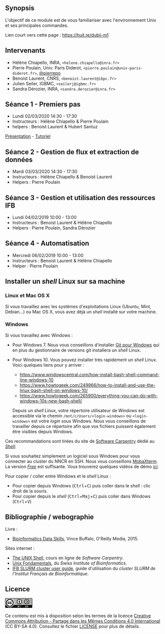 ## Synopsis

L'objectif de ce module est de vous familiariser avec l'environnement Unix et ses principales commandes.

Lien court vers cette page : <https://huit.re/dubii-m1>

## Intervenants

- Hélène Chiapello, INRA, `<helene.chiapello@inra.fr>`
- Pierre Poulain, Univ. Paris Diderot, `<pierre.poulain@univ-paris-diderot.fr>`, [@pierrepo](https://twitter.com/pierrepo)
- Benoist Laurent, CNRS, `<benoist.laurent@ibpc.fr>`
- Julien Seiler, IGBMC, `<seilerj@igbmc.fr>`
- Sandra Dérozier, INRA, `<sandra.derozier@inra.fr>`


## Séance 1 - Premiers pas

- Lundi 02/03/2020 14:30 - 17:30
- Instructeurs : Hélène Chiapello & Pierre Poulain
- helpers : Benoist Laurent & Hubert Santuz

[Présentation](seance1/slides/index.html) - [Tutoriel](seance1/tutorial/README.md)


## Séance 2 - Gestion de flux et extraction de données

- Mardi 03/03/2020 14:30 - 17:30
- Instructeurs : Hélène Chiapello & Benoist Laurent
- Helpers : Pierre Poulain

<!--
[Présentation + TP](seance2/slides/index.html)
-->

## Séance 3 - Gestion et utilisation des ressources IFB

- Lundi 04/02/2019 10:00 - 13:00
- Instructeurs : Benoist Laurent & Hélène Chiapello
- Helpers : Pierre Poulain, Sandra Dérozier  

<!--
[Tutoriel](seance3/tutorial/README.md)

[Changer son prompt](seance3/slides/index.html)
-->

## Séance 4 - Automatisation

- Mercredi 06/02/2019 10:00 - 13:00
- Instructeurs : Benoist Laurent & Hélène Chiapello
- Helper : Pierre Poulain

<!--
[Tutoriel](seance4/tutorial/README.md)

[Présentation](seance4/slides/index.html)
-->

## Installer un *shell* Linux sur sa machine

### Linux et Mac OS X

Si vous travaillez avec les systèmes d'exploitations Linux (Ubuntu, Mint, Debian...) ou Mac OS X, vous avez déjà un *shell* installé sur votre machine.

### Windows

Si vous travaillez avec Windows :

- Pour Windows 7. Nous vous conseillons d'installer [Git pour Windows](https://git-for-windows.github.io/) qui en plus du gestionnaire de versions git installera un *shell* Linux.
- Pour Windows 10. Vous pouvez installer très rapidement un *shell* Linux. Voici quelques liens pour y arriver :
    + <https://www.windowscentral.com/how-install-bash-shell-command-line-windows-10>
    + <https://www.howtogeek.com/249966/how-to-install-and-use-the-linux-bash-shell-on-windows-10/>
    + <https://www.howtogeek.com/265900/everything-you-can-do-with-windows-10s-new-bash-shell/>

    Depuis un *shell* Linux, votre répertoire utilisateur de Windows est accessible via le chemin `/mnt/c/Users/<login-windows>` ou `<login-windows>` est votre *login* sous Windows. Nous vous conseillons de travailler depuis ce répertoire afin que vos fichiers puissent également être visibles depuis Windows.

Ces recommandations sont tirées du site de [Software Carpentry](https://carpentries.org/) dédié au [*Shell*](http://swcarpentry.github.io/shell-novice/setup.html).

Si vous souhaitez simplement un logiciel sous Windows pour vous connecter au cluster du NNCR en SSH. Nous vous conseillons [MobaXterm](https://mobaxterm.mobatek.net/). La version [*Free*](https://mobaxterm.mobatek.net/download.html) est suffisante. Vous trouverez quelques vidéos de démo [ici](https://mobaxterm.mobatek.net/demo.html).

Pour copier / coller entre Windows et le *shell* Linux :

- Pour copier depuis Windows (<kbd>Ctrl</kbd>+<kbd>C</kbd>) puis coller dans le *shell* : clic droit de la souris.
- Pour copier depuis le *shell* (<kbd>Ctrl</kbd>+<kbd>Maj</kbd>+<kbd>C</kbd>) puis coller dans Windows (<kbd>Ctrl</kbd>+<kbd>V</kbd>)


## Bibliographie / webographie

Livre :

- [Bioinformatics Data Skills](http://shop.oreilly.com/product/0636920030157.do), Vince Buffalo, O'Reilly Media, 2015.

Sites internet :

- [The UNIX Shell](http://swcarpentry.github.io/shell-novice/), cours en ligne de *Software Carpentry*.
- [Unix Fondamentals](https://edu.sib.swiss/pluginfile.php/2878/mod_resource/content/4/couselab-html/content.html), du *Swiss Institute of Bioinformatics*.
- [IFB SLURM cluster user guide](http://taskforce-nncr.gitlab.cluster.france-bioinformatique.fr/doc/slurm_user_guide/), guide d'utilisation du *cluster SLURM de l'Institut Français de Bioinformatique*.


## Licence

![](img/CC-BY-SA.png)

Ce contenu est mis à disposition selon les termes de la licence [Creative Commons Attribution - Partage dans les Mêmes Conditions 4.0 International](https://creativecommons.org/licenses/by-sa/4.0/deed.fr) (CC BY-SA 4.0). Consultez le fichier [LICENSE](LICENSE) pour plus de détails.
